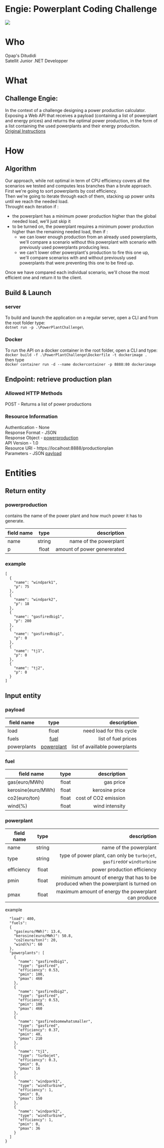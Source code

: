# Engie: Powerplant Coding Challenge

![](/doc/img/thumbnail.jpg)

# Who

Opap's Ditudidi <br>
Satellit Junior .NET Developper


# What 

## Challenge Engie:

In the context of a challenge  designing a power production calculator. <br>
Exposing a Web API that receives a payload (containing a list of powerplant and energy prices) and returns the optimal power production,
in the form of a list containing the used powerplants and their energy production.<br>
[Original Instructions](https://github.com/gem-spaas/powerplant-coding-challenge)

# How

## Algorithm

Our approach, while not optimal in term of CPU efficiency covers all the scenarios we tested and computes less branches than a brute approach.<br>
First we're going to sort powerplants by cost efficiency.<br>
Then we're going to iterate through each of them, stacking up power units until we reach the needed load.<br>
Throught each iteration if :<br>
* the powerplant has a minimum power production higher than the global needed load, we'll just skip it
* to be turned on, the powerplant requires a minimum power production higher than the remaining needed load, then if :
  - we can lower enough production from an already used powerplants, we'll compare a scenario without this powerplant with scenario with previously used powerplants producing less.
  - we can't lower other powerplant's production to fire this one up, we'll compare scenarios with and without previously used powerplants that were preventing this one to be fired up.

Once we have compared each individual scenario, we'll chose the most efficient one and return it to the client.

## Build & Launch
### server
To build and launch the application on a regular server, open a CLI and from the root folder type: <br>
`dotnet run -p .\PowerPlantChallenge\`
### Docker

To run the API on a docker container in the root folder, open a CLI and type: <br>
`docker build -f .\PowerPlantChallenge\Dockerfile -t dockerimage .` <br>
then type <br>
`docker container run -d --name dockercontainer -p 8888:80 dockerimage`<br>

## Endpoint: retrieve production plan

### Allowed HTTP Methods
POST - Returns a list of power productions

### Resource Information
Authentication - None <br>
Response Format - JSON <br>
Response Object - [powerproduction](#powerproduction) <br>
API Version - 1.0 <br>
Resource URI - https://localhost:8888/productionplan <br>
Parameters  - JSON [payload](#payload) <br>


# Entities

## Return entity

### powerproduction
contains the name of the power plant and how much power it has to generate.

| field name   |      type      |  description|
|----------|:-------------:|------:|
|name  |  string | name of the powerplant|
|p |    float   | amount of power genererated|


### example

```
[
  {
    "name": "windpark1",
    "p": 75
  },
  {
    "name": "windpark2",
    "p": 18
  },
  {
    "name": "gasfiredbig1",
    "p": 200
  },
  {
    "name": "gasfiredbig1",
    "p": 0
  },
  {
    "name": "tj1",
    "p": 0
  },
  {
    "name": "tj2",
    "p": 0
  }
]
```


## Input entity

### payload

| field name   |      type      |  description|
|----------|:-------------:|------:|
|load  |  float | need load for this cycle|
|fuels |    [fuel](#fuel)   | list of fuel prices|
|powerplants |    [powerplant](#powerplant)   | list of availlable powerplants|


### fuel

| field name   |      type      |  description|
|----------|:-------------:|------:|
|gas(euro/MWh)  |  float | gas price|
|kerosine(euro/MWh) |    float   | kerosine price|
|co2(euro/ton) |    float   | cost of CO2 emission |
|wind(%) |    float   | wind intensity|

### powerplant

| field name   |      type      |  description|
|----------|:-------------:|------:|
|name  |  string | name of the powerplant|
|type |    string   |  type of power plant, can only be `turbojet`, `gasfired`or  `windturbine`|
|efficiency |    float   | power production efficiency |
|pmin |    float   | minimum amount of energy that has to be produced when the powerplant is turned on|
|pmax |    float   | maximum amount of energy the powerplant can produce|



example
```{
  "load": 480,
  "fuels":
  {
    "gas(euro/MWh)": 13.4,
    "kerosine(euro/MWh)": 50.8,
    "co2(euro/ton)": 20,
    "wind(%)": 60
  },
  "powerplants": [
    {
      "name": "gasfiredbig1",
      "type": "gasfired",
      "efficiency": 0.53,
      "pmin": 100,
      "pmax": 460
    },
    {
      "name": "gasfiredbig2",
      "type": "gasfired",
      "efficiency": 0.53,
      "pmin": 100,
      "pmax": 460
    },
    {
      "name": "gasfiredsomewhatsmaller",
      "type": "gasfired",
      "efficiency": 0.37,
      "pmin": 40,
      "pmax": 210
    },
    {
      "name": "tj1",
      "type": "turbojet",
      "efficiency": 0.3,
      "pmin": 0,
      "pmax": 16
    },
    {
      "name": "windpark1",
      "type": "windturbine",
      "efficiency": 1,
      "pmin": 0,
      "pmax": 150
    },
    {
      "name": "windpark2",
      "type": "windturbine",
      "efficiency": 1,
      "pmin": 0,
      "pmax": 36
    }
  ]
}
```

